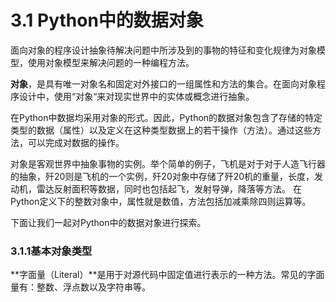 # 3.1 Python中的数据对象


面向对象的程序设计抽象待解决问题中所涉及到的事物的特征和变化规律为对象模型，使用对象模型来解决问题的一种编程方法。

**对象**，是具有唯一对象名和固定对外接口的一组属性和方法的集合。在面向对象程序设计中，使用“对象“来对现实世界中的实体或概念进行抽象。

在Python中数据均采用对象的形式。因此，Python的数据对象包含了存储的特定类型的数据（属性）以及定义在这种类型数据上的若干操作（方法）。通过这些方法，可以完成对数据的操作。

对象是客观世界中抽象事物的实例。举个简单的例子，飞机是对于对于人造飞行器的抽象，歼20则是飞机的一个实例，歼20对象中存储了歼20机的重量，长度，发动机，雷达反射面积等数据，同时也包括起飞，发射导弹，降落等方法。
在Python定义下的整数对象中，属性就是数值，方法包括加减乘除四则运算等。

下面让我们一起对Python中的数据对象进行探索。

### 3.1.1基本对象类型

**字面量（Literal）**是用于对源代码中固定值进行表示的一种方法。常见的字面量有：整数、浮点数以及字符串等。
